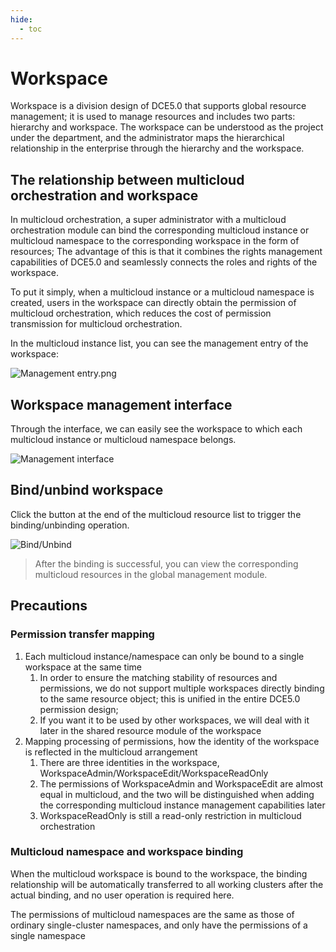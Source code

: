 ```yaml
---
hide:
  - toc
---
```


# Workspace

Workspace is a division design of DCE5.0 that supports global resource management; it is used to manage resources and includes two parts: hierarchy and workspace.
The workspace can be understood as the project under the department, and the administrator maps the hierarchical relationship in the enterprise through the hierarchy and the workspace.

## The relationship between multicloud orchestration and workspace

In multicloud orchestration, a super administrator with a multicloud orchestration module can bind the corresponding multicloud instance or multicloud namespace to the corresponding workspace in the form of resources;
The advantage of this is that it combines the rights management capabilities of DCE5.0 and seamlessly connects the roles and rights of the workspace.

To put it simply, when a multicloud instance or a multicloud namespace is created, users in the workspace can directly obtain the permission of multicloud orchestration, which reduces the cost of permission transmission for multicloud orchestration.

In the multicloud instance list, you can see the management entry of the workspace:

![Management entry.png](../images/20221128014958.png)

## Workspace management interface

Through the interface, we can easily see the workspace to which each multicloud instance or multicloud namespace belongs.

![Management interface](../images/20221128014948.png)

## Bind/unbind workspace

Click the button at the end of the multicloud resource list to trigger the binding/unbinding operation.

![Bind/Unbind](../images/20221128015020.png)

> After the binding is successful, you can view the corresponding multicloud resources in the global management module.

## Precautions

### Permission transfer mapping

1. Each multicloud instance/namespace can only be bound to a single workspace at the same time
    1. In order to ensure the matching stability of resources and permissions, we do not support multiple workspaces directly binding to the same resource object; this is unified in the entire DCE5.0 permission design;
    2. If you want it to be used by other workspaces, we will deal with it later in the shared resource module of the workspace
2. Mapping processing of permissions, how the identity of the workspace is reflected in the multicloud arrangement
    1. There are three identities in the workspace, WorkspaceAdmin/WorkspaceEdit/WorkspaceReadOnly
    2. The permissions of WorkspaceAdmin and WorkspaceEdit are almost equal in multicloud, and the two will be distinguished when adding the corresponding multicloud instance management capabilities later
    3. WorkspaceReadOnly is still a read-only restriction in multicloud orchestration

### Multicloud namespace and workspace binding

When the multicloud workspace is bound to the workspace, the binding relationship will be automatically transferred to all working clusters after the actual binding, and no user operation is required here.

The permissions of multicloud namespaces are the same as those of ordinary single-cluster namespaces, and only have the permissions of a single namespace